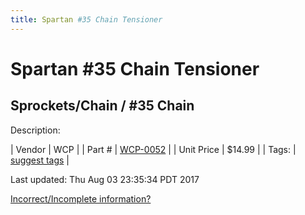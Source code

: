 ```yaml
---
title: Spartan #35 Chain Tensioner
---
```


# Spartan #35 Chain Tensioner
## Sprockets/Chain / #35 Chain
Description: 	 

| Vendor | WCP | 
| Part # | [WCP-0052](http://www.wcproducts.net/WCP-0052) | 
| Unit Price | $14.99 | 
| Tags: | [suggest tags](https://docs.google.com/forms/d/e/1FAIpQLSeWyY8v3RgOty-MyWmh9U0iivNYN_molChYyS-0U-o-kOAv_g/viewform) | 

Last updated: Thu Aug 03 23:35:34 PDT 2017

 [Incorrect/Incomplete information?](https://docs.google.com/forms/d/e/1FAIpQLSeWyY8v3RgOty-MyWmh9U0iivNYN_molChYyS-0U-o-kOAv_g/viewform)